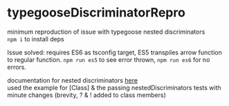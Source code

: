 # typegooseDiscriminatorRepro
minimum reproduction of issue with typegoose nested discriminators  
`npm i` to install deps

Issue solved: requires ES6 as tsconfig target, ES5 transpiles arrow function to regular function.  `npm run es5` to see error thrown, `npm run es6` for no errors.

documentation for nested discriminators [here](https://typegoose.github.io/typegoose/docs/api/decorators/prop#discriminators)  
used the example for [Class] & the passing nestedDiscriminators tests with minute changes (brevity, ? & ! added to class members)
